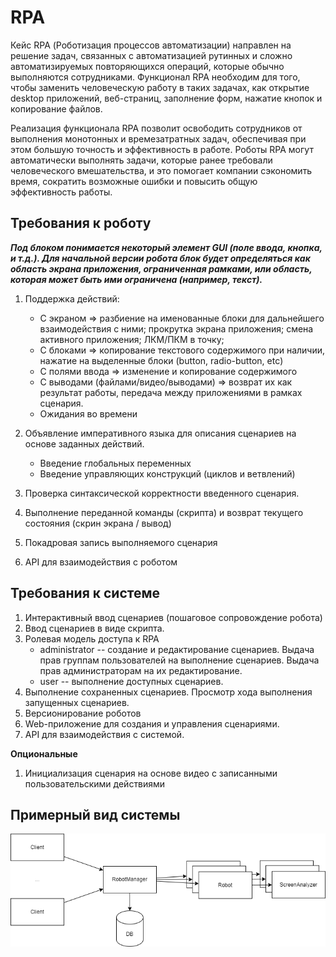 # RPA

Кейс RPA (Роботизация процессов автоматизации) направлен на решение задач, связанных с автоматизацией рутинных и сложно автоматизируемых повторяющихся операций, которые обычно выполняются сотрудниками. Функционал RPA необходим для того, чтобы заменить человеческую работу в таких задачах, как открытие desktop приложений, веб-страниц, заполнение форм, нажатие кнопок и копирование файлов.

Реализация функционала RPA позволит освободить сотрудников от выполнения монотонных и времeзатратных задач, обеспечивая при этом большую точность и эффективность в работе. Роботы RPA могут автоматически выполнять задачи, которые ранее требовали человеческого вмешательства, и это помогает компании сэкономить время, сократить возможные ошибки и повысить общую эффективность работы.

## Требования к роботу

***Под блоком понимается некоторый элемент GUI (поле ввода, кнопка, и т.д.). Для начальной версии робота блок будет определяться как область экрана приложения, ограниченная рамками, или область, которая может быть ими ограничена (например, текст).***

1. Поддержка действий:
    * С экраном => разбиение на именованные блоки для дальнейшего взаимодействия с ними; прокрутка экрана приложения; смена активного приложения; ЛКМ/ПКМ в точку;
    * С блоками => копирование текстового содержимого при наличии, нажатие на выделенные блоки (button, radio-button, etc)
    * С полями ввода => изменение и копирование содержимого
    * С выводами (файлами/видео/выводами) => возврат их как результат работы, передача между приложениями в рамках сценария.
    * Ожидания во времени
    
2. Объявление императивного языка для описания сценариев на основе заданных действий.
    * Введение глобальных переменных
    * Введение управляющих конструкций (циклов и ветвлений)

3. Проверка синтаксической корректности введенного сценария.
4. Выполнение переданной команды (скрипта) и возврат текущего состояния (скрин экрана / вывод)
5. Покадровая запись выполняемого сценария
6. API для взаимодействия с роботом

## Требования к системе

1. Интерактивный ввод сценариев (пошаговое сопровождение робота)
2. Ввод сценариев в виде скрипта.
3. Ролевая модель доступа к RPA
    * administrator -- создание и редактирование сценариев. Выдача прав группам пользователей на выполнение сценариев. Выдача прав администраторам на их редактирование.
    * user -- выполнение доступных сценариев.
4. Выполнение сохраненных сценариев. Просмотр хода выполнения запущенных сценариев.
5. Версионирование роботов
6. Web-приложение для создания и управления сценариями.
7. API для взаимодействия с системой.

**Опциональные**

1. Инициализация сценария на основе видео с записанными пользовательскими действиями

## Примерный вид системы

![System](./.data/system.png)